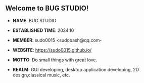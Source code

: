 ## Welcome to BUG STUDIO!

- **NAME**: BUG STUDIO

- **ESTABLISHED TIME**: 2024.10

- **MEMBER**: sudo0015 <sudobash@qq.com-

- **WEBSITE**: https://sudo0015.github.io/

- **MOTTO**: Do small things with great love.

- **REALM**: GUI developing, desktop application developing, 2D design,classical music, etc.